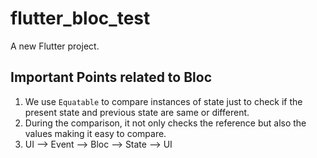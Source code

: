 # flutter_bloc_test

A new Flutter project.


## Important Points related to Bloc

1) We use `Equatable` to compare instances of state just to check if the present state and previous state are same or different.
2) During the comparison, it not only checks the reference but also the values making it easy to compare.
3) UI --> Event --> Bloc --> State --> UI 
